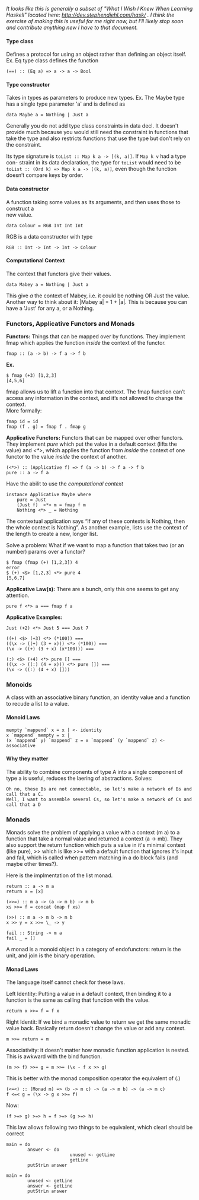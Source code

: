 *It looks like this is generally a subset of "What I Wish I Knew When Learning Haskell"
located here: http://dev.stephendiehl.com/hask/ . I think the exercise of making
this is useful for me right now, but I'll likely stop soon and contribute anything new
I have to that document.*

#### Type class
Defines a protocol for using an object rather than defining an object itself.  
Ex. Eq type class defines the function

    (==) :: (Eq a) => a -> a -> Bool

#### Type constructor
Takes in types as parameters to produce new types.
Ex. The Maybe type has a single type parameter 'a' and is defined as

    data Maybe a = Nothing | Just a

Generally you do not add type class constraints in data decl.
It doesn't provide much because you would still need the constraint in functions
that take the type and also restricts functions that use the type but don't rely
on the constraint.

Its type signature is `toList :: Map k a -> [(k, a)]`. If `Map k v` had a type con-
straint in its data declaration, the type for `toList` would need to be `toList ::
(Ord k) => Map k a -> [(k, a)]`, even though the function doesn’t compare
keys by order.

#### Data constructor
A function taking some values as its arguments, and then uses those to construct a  
new value.

    data Colour = RGB Int Int Int

RGB is a data constructor with type

    RGB :: Int -> Int -> Int -> Colour


#### Computational Context
The context that functors give their values.

    data Mabey a = Nothing | Just a

This give *a* the context of Mabey, i.e. it could be nothing OR Just the value.  
Another way to think about it: |Mabey a| = 1 + |a|. This is because you can have a 'Just'
for any a, or a Nothing.

### Functors, Applicative Functors and Monads
__Functors:__ Things that can be mapped over by functions. They implement fmap which applies
the function *inside* the context of the functor.  

    fmap :: (a -> b) -> f a -> f b

__Ex.__  

    $ fmap (+3) [1,2,3]  
    [4,5,6]

fmap allows us to lift a function into that context. The fmap function can’t access
any information in the context, and it’s not allowed to change the context.  
More formally:

    fmap id = id
    fmap (f . g) = fmap f . fmap g

__Applicative Functors:__ Functors that can be mapped over other functors. They implement
*pure* which put the value in a default context (lifts the value) and *<\*>*, which applies
the function from *inside* the context of one functor to the value *inside* the context of
another.

    (<*>) :: (Applicative f) => f (a -> b) -> f a -> f b
    pure :: a -> f a

Have the abilit to use the *computational context*

    instance Applicative Maybe where
        pure = Just
        (Just f)  <*> m = fmap f m
        Nothing <*> _ = Nothing

The contextual application says “If any of these contexts is Nothing, then the whole
context is Nothing”. As another example, lists use the context of the length to create a
new, longer list.

Solve a problem: What if we want to map a function that takes two (or an number) params over
a functor?

    $ fmap (fmap (+) [1,2,3]) 4
    error
    $ (+) <$> [1,2,3] <*> pure 4
    [5,6,7]

__Applicative Law(s):__ There are a bunch, only this one seems to get any attention.

    pure f <*> a === fmap f a

__Applicative Examples:__

    Just (+2) <*> Just 5 === Just 7

    ((+) <$> (+3) <*> (*100)) ===
    ((\x -> ((+) (3 + x))) <*> (*100)) ===
    (\x -> ((+) (3 + x) (x*100))) ===

    (:) <$> (+4) <*> pure [] ===
    ((\x -> ((:) (4 + x))) <*> pure []) ===
    (\x -> ((:) (4 + x) []))

### Monoids
A class with an associative binary function, an identity value and a function to recude
a list to a value.

#### Monoid Laws

    mempty `mappend` x = x | <- identity
    x `mappend` mempty = x |
    (x `mappend` y) `mappend` z = x `mappend` (y `mappend` z) <- associative

#### Why they matter
The ability to combine components of type A into a single component of type a is useful,
reduces the laering of abstractions. Solves:

    Oh no, these Bs are not connectable, so let's make a network of Bs and call that a C.
    Well, I want to assemble several Cs, so let's make a network of Cs and call that a D

### Monads
Monads solve the problem of applying a value with a context (m a) to a function that take a
normal value and returned a context (a -> mb). They also support the return function which
puts a value in it's minimal context (like pure), >> which is like >>= with a default
function that ignores it's input and fail, which is called when pattern matching in a do
block fails (and maybe other times?).

Here is the implmentation of the list monad.

    return :: a -> m a
    return x = [x]

    (>>=) :: m a -> (a -> m b) -> m b
    xs >>= f = concat (map f xs)

    (>>) :: m a -> m b -> m b
    x >> y = x >>= \_ -> y

    fail :: String -> m a
    fail _ = []

A monad is a monoid object in a category of endofunctors: return is the unit, and
join is the binary operation.

#### Monad Laws
The language itself cannot check for these laws.

Left Identity: Putting a value in a default context, then binding it to a function
is the same as calling that function with the value.

    return x >>= f = f x

Right Identit: If we bind a monadic value to return we get the same monadic value back.
Basically return doesn't change the value or add any context.

    m >>= return = m

Associativity: it doesn't matter how monadic function application is nested. This is
awkward with the bind function.

    (m >> f) >>= g = m >>= (\x - f x >> g)

This is better with the monad composition operator the equivalent of (.)

    (<=<) :: (Monad m) => (b -> m c) -> (a -> m b) -> (a -> m c)
    f <=< g = (\x -> g x >>= f)

Now:

    (f >=> g) >=> h = f >=> (g >=> h)

This law allows following two things to be equivalent, which clearl should be correct

    main = do
            answer <- do
                            unused <- getLine
                            getLine
            putStrLn answer

    main = do
            unused <- getLine
            answer <- getLine
            putStrLn answer

